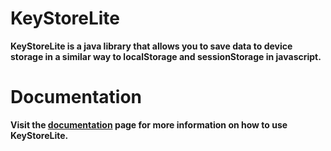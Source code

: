 # KeyStoreLite

**KeyStoreLite is a java library that allows you to save data to device storage in a similar way to localStorage and sessionStorage in javascript.**

# Documentation

**Visit the [documentation](https://docs-keystore.netlify.app) page for more information on how to use KeyStoreLite.**
